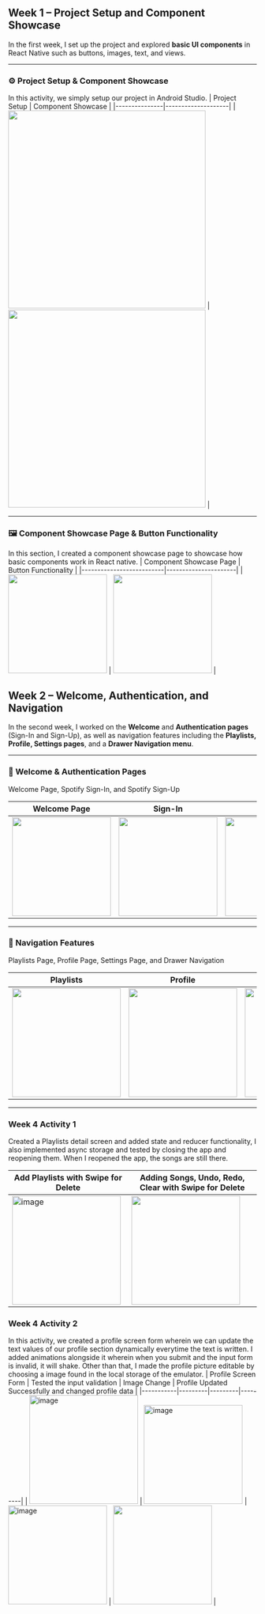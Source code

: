 ## Week 1 – Project Setup and Component Showcase

In the first week, I set up the project and explored **basic UI components** in React Native such as buttons, images, text, and views.

---

### ⚙️ Project Setup & Component Showcase
In this activity, we simply setup our project in Android Studio. 
| Project Setup | Component Showcase |
|---------------|--------------------|
| <img width="400" src="https://github.com/user-attachments/assets/4eb6dfba-0881-4f6e-a2cd-0f6f4b2f4eca" /> | <img width="400" src="https://github.com/user-attachments/assets/6ab398c1-df92-47dc-b16a-ec119ec7e961" /> |

---

### 🖼️ Component Showcase Page & Button Functionality
In this section, I created a component showcase page to showcase how basic components work in React native.
| Component Showcase Page | Button Functionality |
|--------------------------|----------------------|
| <img width="200" src="https://github.com/user-attachments/assets/4aab1298-5a67-45cf-b1f3-7d868c19c91a" /> | <img width="200" src="https://github.com/user-attachments/assets/923b29e2-4fc2-4454-bde6-a4963fa140ca" /> |

## Week 2 – Welcome, Authentication, and Navigation

In the second week, I worked on the **Welcome** and **Authentication pages** (Sign-In and Sign-Up), as well as navigation features including the **Playlists, Profile, Settings pages**, and a **Drawer Navigation menu**.

---

### 🔑 Welcome & Authentication Pages
Welcome Page, Spotify Sign-In, and Spotify Sign-Up

| Welcome Page | Sign-In | Sign-Up |
|--------------|---------|---------|
| <img width="200" src="https://github.com/user-attachments/assets/2f039740-2a2d-42b5-a37e-654e97cf11f2" /> | <img width="200" src="https://github.com/user-attachments/assets/93b3aa43-f93f-4817-9c85-eb046899f3f6" /> | <img width="200" src="https://github.com/user-attachments/assets/db7258d6-ff7b-4fda-8e58-cf06ac7bbd36" /> |

---

### 📱 Navigation Features
Playlists Page, Profile Page, Settings Page, and Drawer Navigation

| Playlists | Profile | Settings | Drawer |
|-----------|---------|----------|--------|
| <img width="220" src="https://github.com/user-attachments/assets/03dbd650-6acf-4d25-b0cf-458b7e8ce061" /> | <img width="220" src="https://github.com/user-attachments/assets/a4acb428-ef71-4ebf-8b05-609429323504" /> | <img width="220" src="https://github.com/user-attachments/assets/208eef9a-8610-4157-aa2d-48813744ee27" /> | <img width="220" src="https://github.com/user-attachments/assets/b58551c4-4908-43d6-b6bf-764c7cbc9cc1" /> |

---

### Week 4 Activity 1
Created a Playlists detail screen and added state and reducer functionality, I also implemented async storage and tested by closing the app and reopening them. When I reopened the app, the songs are still there. 

| Add Playlists with Swipe for Delete | Adding Songs, Undo, Redo, Clear with Swipe for Delete |
|-----------|---------|
| <img width="220" alt="image" src="https://github.com/user-attachments/assets/4536ee97-71d5-4832-9de5-b1898d1fe306" /> | <img width="220" src="https://github.com/user-attachments/assets/8cbfd448-a62e-493b-8f4e-60791909556a" /> |

### Week 4 Activity 2
In this activity, we created a profile screen form wherein we can update the text values of our profile section dynamically everytime the text is written. I added animations alongside it wherein when you submit and the input form is invalid, it will shake. Other than that, I made the profile picture editable by choosing a image found in the local storage of the emulator.
| Profile Screen Form |  Tested the input validation | Image Change | Profile Updated Successfully and changed profile data |
|-----------|---------|---------|---------|
|  <img width="220" alt="image" src="https://github.com/user-attachments/assets/33417eae-686e-4a62-b498-1c79b467e08c" /> | <img width="200" alt="image" src="https://github.com/user-attachments/assets/eff75638-13b0-4b2e-8d8d-b8822a5960b6" /> |<img width="200" alt="image" src="https://github.com/user-attachments/assets/6375a193-ada1-4dd7-b414-a050fcd9e3a0" /> | <img width="200" src="https://github.com/user-attachments/assets/69c58b4e-377a-42ee-a9dc-79358af3285b" /> |



